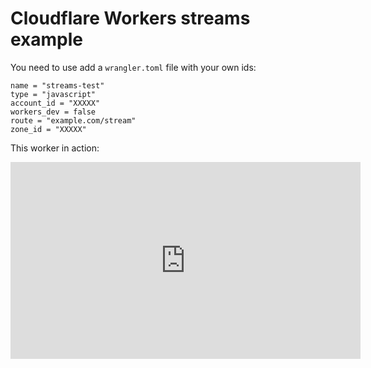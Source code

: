# Cloudflare Workers streams example

You need to use add a `wrangler.toml` file with your own ids:

```
name = "streams-test"
type = "javascript"
account_id = "XXXXX"
workers_dev = false
route = "example.com/stream"
zone_id = "XXXXX"
```

This worker in action:

<iframe width="560" height="315" src="https://www.youtube.com/embed/ftKvXQBmev8" frameborder="0" allow="accelerometer; autoplay; encrypted-media; gyroscope; picture-in-picture" allowfullscreen></iframe>
